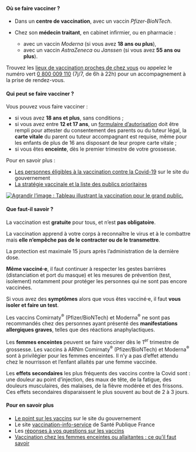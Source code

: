 #### Où se faire vacciner ?

* Dans un **centre de vaccination**, avec un vaccin *Pfizer-BioNTech*.

* Chez son **médecin traitant**, en cabinet infirmier, ou en pharmacie :
    * avec un vaccin *Moderna* (si vous avez **18 ans ou plus**),
    * avec un vaccin *AstraZeneca* ou *Janssen* (si vous avez **55 ans ou plus**).

<div class="conseil">

Trouvez les <a href="#conseils-vaccins" class="lien-vaccination">lieux de vaccination proches de chez vous</a> ou appelez le numéro vert <a href="tel:0800009110">0 800 009 110</a> (7j/7, de 6h à 22h) pour un accompagnement à la prise de rendez-vous.

</div>


#### Qui peut se faire vacciner ?

Vous pouvez vous faire vacciner :

* si vous avez **18 ans et plus**, sans conditions ;
* si vous avez entre **12 et 17 ans**, un [formulaire d’autorisation](https://solidarites-sante.gouv.fr/IMG/pdf/fiche_-_autorisation_parentale_vaccin_covid-19.pdf) doit être rempli pour attester du consentement des parents ou du tuteur légal, la **carte vitale** du parent ou tuteur accompagnant est requise, même pour les enfants de plus de 16 ans disposant de leur propre carte vitale ;
* si vous êtes **enceinte**, dès le premier trimestre de votre grossesse.

Pour en savoir plus :

* [Les personnes éligibles à la vaccination contre la Covid-19](https://www.gouvernement.fr/les-personnes-eligibles-a-la-vaccination-contre-la-covid-19) sur le site du gouvernement
* [La stratégie vaccinale et la liste des publics prioritaires](https://solidarites-sante.gouv.fr/grands-dossiers/vaccin-covid-19/publics-prioritaires-vaccin-covid-19)

<div class="illustration">
    <a href="https://solidarites-sante.gouv.fr/IMG/pdf/infog_vaccins_particuliers.pdf" class="no-icon no-type"
        title="Agrandir l’image : Tableau illustrant la vaccination pour le grand public.">
        <img src="illustrations/solidarites-sante-gouv-fr-infog-vaccins-particuliers.png"
             loading="lazy"
             alt="Agrandir l’image : Tableau illustrant la vaccination pour le grand public.">
    </a>
</div>

#### Que faut-il savoir ?

La vaccination est **gratuite** pour tous, et n’est **pas obligatoire**.

La vaccination apprend à votre corps à reconnaître le virus et à le combattre mais **elle n’empêche pas de le contracter ou de le transmettre**.

La protection est maximale 15 jours après l’administration de la dernière dose.

**Même vacciné·e**, il faut continuer à respecter les gestes barrières (distanciation et port du masque) et les mesures de prévention (test, isolement) notamment pour protéger les personnes qui ne sont pas encore vaccinées.

Si vous avez des **symptômes** alors que vous êtes vacciné·e, il faut **vous isoler et faire un test**.

Les vaccins Comirnaty<sup>®</sup> (Pfizer/BioNTech) et Moderna<sup>®</sup> ne sont pas recommandés chez des personnes ayant présenté des **manifestations allergiques graves**, telles que des réactions anaphylactiques.

Les **femmes enceintes** peuvent se faire vacciner dès le 1<sup>er</sup> trimestre de grossesse. Les vaccins à ARNm Comirnaty<sup>®</sup> (Pfizer/BioNTech) et Moderna<sup>®</sup> sont à privilégier pour les femmes enceintes. Il n’y a pas d’effet attendu chez le nourrisson et l’enfant allaités par une femme vaccinée.

Les **effets secondaires** les plus fréquents des vaccins contre la Covid sont : une douleur au point d’injection, des maux de tête, de la fatigue, des douleurs musculaires, des malaises, de la fièvre modérée et des frissons. Ces effets secondaires disparaissent le plus souvent au bout de 2 à 3 jours.

#### Pour en savoir plus

* [Le point sur les vaccins](https://www.gouvernement.fr/info-coronavirus/vaccins) sur le site du gouvernement
* Le site [vaccination-info-service](https://vaccination-info-service.fr/Les-maladies-et-leurs-vaccins/COVID-19) de Santé Publique France
* Les [réponses à vos questions sur les vaccins](https://www.sante.fr/vaccins-coronavirus-covid-19-toutes-les-reponses-vos-questions)
* [Vaccination chez les femmes enceintes ou allaitantes : ce qu’il faut savoir](https://ansm.sante.fr/dossiers-thematiques/covid-19-vaccins/covid-19-vaccins-et-femmes-enceintes)
